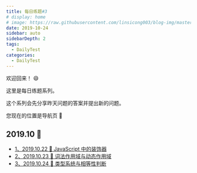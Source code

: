 ```yaml
---
title: 每日练题#3
# display: home
# image: https://raw.githubusercontent.com/linsicong003/blog-img/master/20190817-bg.jpg
date: 2019-10-24
sidebar: auto
sidebarDepth: 2
tags: 
  - DailyTest
categories:
  - DailyTest
---
```


欢迎回来！ :smile:

这里是每日练题系列。 

这个系列会先分享昨天问题的答案并提出新的问题。

您现在的位置是导航页 :mega:

<!-- more -->

## 2019.10 :leopard:

- [1、2019.10.22  :rocket: JavaScript 中的装饰器](https://linsicong.com/DailyTest/2019-10-22-1.html)
- [2、2019.10.23  :rocket: 词法作用域与动态作用域](https://linsicong.com/DailyTest/2019-10-23-2.html)
- [3、2019.10.24  :rocket: 类型系统与相等性判断](https://linsicong.com/DailyTest/2019-10-24-3.html)